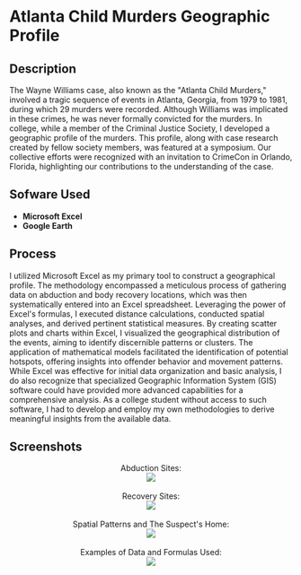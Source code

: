 <h1>Atlanta Child Murders Geographic Profile</h1>


<h2>Description</h2>
The Wayne Williams case, also known as the "Atlanta Child Murders," involved a tragic sequence of events in Atlanta, Georgia, from 1979 to 1981, during which 29 murders were recorded. Although Williams was implicated in these crimes, he was never formally convicted for the murders. In college, while a member of the Criminal Justice Society, I developed a geographic profile of the murders. This profile, along with case research created by fellow society members, was featured at a symposium. Our collective efforts were recognized with an invitation to CrimeCon in Orlando, Florida, highlighting our contributions to the understanding of the case.<br />


<h2>Sofware Used</h2>

- <b>Microsoft Excel</b> 
- <b>Google Earth</b>

<h2>Process</h2>

I utilized Microsoft Excel as my primary tool to construct a geographical profile. The methodology encompassed a meticulous process of gathering data on abduction and body recovery locations, which was then systematically entered into an Excel spreadsheet. Leveraging the power of Excel's formulas, I executed distance calculations, conducted spatial analyses, and derived pertinent statistical measures. By creating scatter plots and charts within Excel, I visualized the geographical distribution of the events, aiming to identify discernible patterns or clusters. The application of mathematical models facilitated the identification of potential hotspots, offering insights into offender behavior and movement patterns. While Excel was effective for initial data organization and basic analysis, I do also recognize that specialized Geographic Information System (GIS) software could have provided more advanced capabilities for a comprehensive analysis. As a college student without access to such software, I had to develop and employ my own methodologies to derive meaningful insights from the available data.





<h2>Screenshots</h2>

<p align="center">
Abduction Sites: <br/>
<img src="https://static.wixstatic.com/media/0e85f1_7e3b1b29bf774b0f8daf2311c9464155~mv2.png"/> 
<br />
<br />
Recovery Sites:  <br/>
<img src="https://static.wixstatic.com/media/0e85f1_a420ced038d9416aa1d7b71d5dc908a4~mv2.png"/>
<br />
<br />
Spatial Patterns and The Suspect's Home: <br/>
<img src="https://static.wixstatic.com/media/0e85f1_81a09d8eae1845029cad7a28779dfb82~mv2.png"/>
<br />
<br />
Examples of Data and Formulas Used:  <br/>
<img src="https://static.wixstatic.com/media/0e85f1_a06ca45411144e06bbf68eaf844cf648~mv2.jpg"/>
<br />
<br />
